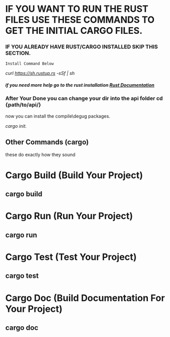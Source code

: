 # IF YOU WANT TO RUN THE RUST FILES USE THESE COMMANDS TO GET THE INITIAL CARGO FILES.

### IF YOU ALREADY HAVE RUST/CARGO INSTALLED SKIP THIS SECTION.

`Install Command Below`

*curl https://sh.rustup.rs -sSf | sh*

##### if you need more help go to the rust installation [Rust Documentation](https://www.rust-lang.org/tools/install "Rust Docs")

### After Your Done you can change your dir into the api folder cd {path/to/api/}

now you can install the compile\degug packages.

*cargo init.*



## Other Commands (cargo)

these do exactly how they sound


# Cargo Build (Build Your Project)
cargo build
---
# Cargo Run (Run Your Project)
cargo run
---
# Cargo Test (Test Your Project)
cargo test
---
# Cargo Doc (Build Documentation For Your Project)
cargo doc
---
